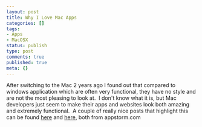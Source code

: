 ```yaml
---
layout: post
title: Why I Love Mac Apps
categories: []
tags:
- Apps
- MacOSX
status: publish
type: post
comments: true
published: true
meta: {}
---
```

After switching to the Mac 2 years ago I found out that compared to windows application which are often very functional, they have no style and are not the most pleasing to look at.  I don't know what it is, but Mac developers just seem to make their apps and websites look both amazing and extremely functional.  A couple of really nice posts that highlight this can be found 
[here](http://mac.appstorm.net/roundups/35-rockstar-mac-software-developers-and-their-apps/?utm_source=feedburner&utm_medium=feed&utm_campaign=Feed%3A+MacAppStorm+%28Mac+AppStorm%29) and 
[here](http://iphone.appstorm.net/roundups/design/40-stunning-iphone-developer-websites/), both from appstorm.com
